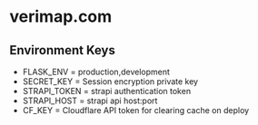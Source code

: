 # verimap.com

## Environment Keys

- FLASK_ENV = production,development
- SECRET_KEY = Session encryption private key
- STRAPI_TOKEN = strapi authentication token
- STRAPI_HOST = strapi api host:port
- CF_KEY = Cloudflare API token for clearing cache on deploy
